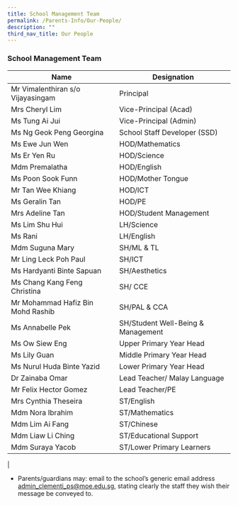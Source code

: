 ```yaml
---
title: School Management Team
permalink: /Parents-Info/Our-People/
description: ""
third_nav_title: Our People
---
```

### School Management Team

| Name | Designation | 
|---|---|
| Mr Vimalenthiran s/o Vijayasingam | Principal | |
| Mrs Cheryl Lim | Vice-Principal (Acad) | ,  |
| Ms Tung Ai Jui  | Vice-Principal (Admin)  | 
| Ms Ng Geok Peng Georgina | School Staff Developer (SSD) |   |
| Ms Ewe Jun Wen | HOD/Mathematics  |   |
| Ms Er Yen Ru | HOD/Science |   |
| Mdm Premalatha | HOD/English |   |
| Ms Poon Sook Funn | HOD/Mother Tongue |   |
| Mr Tan Wee Khiang | HOD/ICT |   |
| Ms Geralin Tan | HOD/PE |   |
| Mrs Adeline Tan | HOD/Student Management |   |
| Ms Lim Shu Hui  | LH/Science  |   |
| Ms Rani  | LH/English  |   |
| Mdm Suguna Mary | SH/ML & TL |   |
| Mr Ling Leck Poh Paul | SH/ICT |   |
| Ms Hardyanti Binte Sapuan | SH/Aesthetics |   |
| Ms Chang Kang Feng Christina | SH/ CCE  |   |
| Mr Mohammad Hafiz Bin Mohd Rashib | SH/PAL & CCA |   |
| Ms Annabelle Pek | SH/Student Well-Being & Management |   |
| Ms Ow Siew Eng | Upper Primary Year Head |   |
| Ms Lily Guan | Middle Primary Year Head |   |
| Ms Nurul Huda Binte Yazid | Lower Primary Year Head |   |
| Dr Zainaba Omar | Lead Teacher/ Malay Language  |   |
| Mr Felix Hector Gomez | Lead Teacher/PE |   |
| Mrs Cynthia Theseira | ST/English |   |
| Mdm Nora Ibrahim | ST/Mathematics |   |
| Mdm Lim Ai Fang | ST/Chinese |   |
| Mdm Liaw Li Ching | ST/Educational Support |   |
| Mdm Suraya Yacob | ST/Lower Primary Learners |   |
|

* Parents/guardians may: email to the school’s generic email address [admin_clementi_ps@moe.edu.sg](admin_clementi_ps@moe.edu.sg), stating clearly the staff they wish their message be conveyed to.
